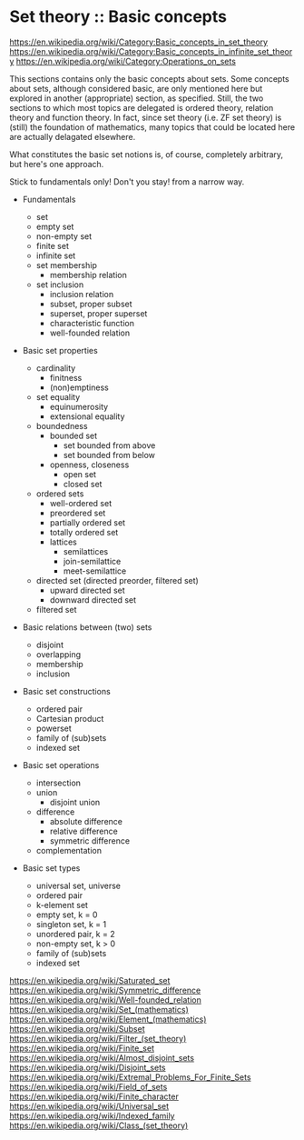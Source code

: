 # Set theory :: Basic concepts

https://en.wikipedia.org/wiki/Category:Basic_concepts_in_set_theory
https://en.wikipedia.org/wiki/Category:Basic_concepts_in_infinite_set_theory
https://en.wikipedia.org/wiki/Category:Operations_on_sets

This sections contains only the basic concepts about sets. Some concepts about sets, although considered basic, are only mentioned here but explored in another (appropriate) section, as specified. Still, the two sections to which most topics are delegated is ordered theory, relation theory and function theory. In fact, since set theory (i.e. ZF set theory) is (still) the foundation of mathematics, many topics that could be located here are actually delagated elsewhere.

What constitutes the basic set notions is, of course, completely arbitrary, but here's one approach.

Stick to fundamentals only! Don't you stay! from a narrow way.




- Fundamentals
  - set
  - empty set
  - non-empty set
  - finite set
  - infinite set
  - set membership
    - membership relation
  - set inclusion
    - inclusion relation
    - subset, proper subset
    - superset, proper superset
    - characteristic function
    - well-founded relation

- Basic set properties
  - cardinality
    - finitness
    - (non)emptiness
  - set equality
    - equinumerosity
    - extensional equality
  + boundedness
    - bounded set
      - set bounded from above
      - set bounded from below
    - openness, closeness
      - open set
      - closed set
  - ordered sets
    - well-ordered set
    - preordered set
    - partially ordered set
    - totally ordered set
    - lattices
      - semilattices
      - join-semilattice
      - meet-semilattice
  + directed set (directed preorder, filtered set)
    - upward directed set
    - downward directed set
  + filtered set


- Basic relations between (two) sets
  - disjoint
  - overlapping
  - membership
  - inclusion

- Basic set constructions
  - ordered pair
  - Cartesian product
  - powerset
  - family of (sub)sets
  - indexed set

- Basic set operations
  - intersection
  - union
    - disjoint union
  - difference
    - absolute difference
    - relative difference
    - symmetric difference
  - complementation

- Basic set types
  - universal set, universe
  - ordered pair
  - k-element set
  - empty set,      k = 0
  - singleton set,  k = 1
  - unordered pair, k = 2
  - non-empty set,  k > 0
  - family of (sub)sets
  - indexed set


https://en.wikipedia.org/wiki/Saturated_set
https://en.wikipedia.org/wiki/Symmetric_difference
https://en.wikipedia.org/wiki/Well-founded_relation
https://en.wikipedia.org/wiki/Set_(mathematics)
https://en.wikipedia.org/wiki/Element_(mathematics)
https://en.wikipedia.org/wiki/Subset
https://en.wikipedia.org/wiki/Filter_(set_theory)
https://en.wikipedia.org/wiki/Finite_set
https://en.wikipedia.org/wiki/Almost_disjoint_sets
https://en.wikipedia.org/wiki/Disjoint_sets
https://en.wikipedia.org/wiki/Extremal_Problems_For_Finite_Sets
https://en.wikipedia.org/wiki/Field_of_sets
https://en.wikipedia.org/wiki/Finite_character
https://en.wikipedia.org/wiki/Universal_set
https://en.wikipedia.org/wiki/Indexed_family
https://en.wikipedia.org/wiki/Class_(set_theory)
